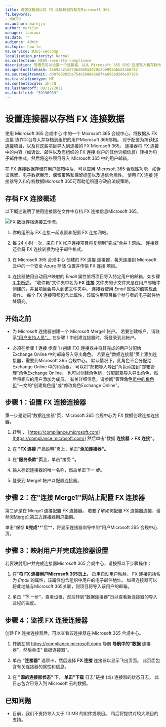 ```yaml
---
title: 设置连接器以将 FX 连接数据存档在Microsoft 365
f1.keywords:
- NOCSH
ms.author: markjjo
author: markjjo
manager: laurawi
ms.date: ''
audience: Admin
ms.topic: how-to
ms.service: O365-seccomp
localization_priority: Normal
ms.collection: M365-security-compliance
description: 管理员可以设置一个连接器，以从 Microsoft 365 中的"连接导入和存档Microsoft 365。 此连接器允许您在 Microsoft 365 中存档来自第三方数据源的数据，以便您可以使用合规性功能（如合法保留、内容搜索和保留策略）来管理组织的第三方数据。
ms.openlocfilehash: 2669ab21d0746d680a3029c2be998ab5d3ab6f82
ms.sourcegitcommit: d08fe0282be75483608e96df4e6986d346e97180
ms.translationtype: MT
ms.contentlocale: zh-CN
ms.lasthandoff: 09/12/2021
ms.locfileid: "59196989"
---
```

# <a name="set-up-a-connector-to-archive-fx-connect-data"></a>设置连接器以存档 FX 连接数据

使用 Microsoft 365 合规中心 中的一个 Microsoft 365 合规中心，将数据从 FX 连接 协作平台导入并存档到组织的用户Microsoft 365邮箱。 对于配置为捕获[FX 连接](https://globanet.com/fx-connect/)项目，以及将这些项目导入到连接的 FX Microsoft 365。 连接器将 FX 连接 中的内容（如诉讼、邮件以及您组织的 FX 连接 帐户的其他详细信息）转换为电子邮件格式，然后将这些项目导入 Microsoft 365 中的用户邮箱。

在 FX 连接数据存储在用户邮箱中后，可以应用 Microsoft 365 合规性功能，如诉讼保留、电子数据展示、保留策略和保留标签以及通信合规性。 使用 FX 连接 连接器导入和存档数据Microsoft 365可帮助组织遵守政府法规策略。

## <a name="overview-of-archiving-fx-connect-data"></a>存档 FX 连接概述

以下概述说明了使用连接器在文件中存档 FX 连接信息Microsoft 365。

![FX 数据存档连接工作流。](../media/FXConnectConnectorWorkflow.png)

1. 你的组织与 FX 连接一起设置和配置 FX 连接网站。

2. 每 24 小时一次，来自 FX 帐户连接项目将复制到"完成"合并 1 网站。 连接器还会将 FX 连接转换为电子邮件格式。

3. 在 Microsoft 365 合规中心 创建的 FX 连接 连接器，每天连接到 Microsoft 云中的一个安全 Azure 存储 位置并传输 FX 连接 项目。

4. 连接器使用自动用户映射的 *Email* 属性值将项目导入特定用户的邮箱，如步骤 [3 中所述](#step-3-map-users-and-complete-the-connector-setup)。 "收件箱"文件夹中名为 **FX 连接** 文件夹的子文件夹是在用户邮箱中创建的，并且项目会导入到该文件夹中。 连接器使用 *Email* 属性的值实现此操作。 每个 FX 连接项都包含此属性，该属性用项目每个参与者的电子邮件地址填充。

## <a name="before-you-begin"></a>开始之前

- 为 Microsoft 连接器创建一个 Microsoft Merge1 帐户。  若要创建帐户，请联系["用户支持人员"。](https://globanet.com/ms-connectors-contact) 在步骤 1 中创建连接器时，将登录到此帐户。

- 必须在步骤 1 连接 步骤 1 (创建 FX) 连接器并将其完成的用户分配给 Exchange Online 中的邮箱导入导出角色。 若要在"数据连接器"页上添加连接器，需要此Microsoft 365 合规中心。 默认情况下，此角色不会分配给 Exchange Online 中的角色组。 可以将"邮箱导入导出"角色添加到"邮箱管理"角色Exchange Online。 也可以创建角色组，分配邮箱导入导出角色，然后将相应的用户添加为成员。 有关详细信息，请参阅"管理角色[组中的角色组](/Exchange/permissions-exo/role-groups#create-role-groups)"[](/Exchange/permissions-exo/role-groups#modify-role-groups)一文的"创建角色组"或"修改角色Exchange Online"。

## <a name="step-1-set-up-the-fx-connect-connector"></a>步骤 1：设置 FX 连接连接器

第一步是访问"数据连接器"页，Microsoft 365 合规中心为 FX 数据创建连接连接器。

1. 转到 ， [https://compliance.microsoft.com](https://compliance.microsoft.com/) 然后单击"数据 **连接器**  >  **FX 连接"。**

2. 在 **"FX 连接** 产品说明"页上，单击"**添加连接器"。**

3. 在"**服务条款"页上**，单击"接受 **"。**

4. 输入标识连接器的唯一名称，然后单击下一 **步**。

5. 登录到 Merge1 帐户以配置连接器。

## <a name="step-2-configure-the-fx-connect-connector-on-the-veritas-merge1-site"></a>步骤 2：在"连接 Merge1"网站上配置 FX 连接器

第二步是在 Merge1 连接配置 FX 连接器。 若要了解如何配置 FX 连接器连接，请参阅[Merge1 第三方连接器用户指南](https://docs.ms.merge1.globanetportal.com/Merge1%20Third-Party%20Connectors%20FX%20Connect%20User%20Guide%20.pdf)。

单击"保存 **&完成****"后**，将显示连接器向导中的"用户Microsoft 365 合规中心页。

## <a name="step-3-map-users-and-complete-the-connector-setup"></a>步骤 3：映射用户并完成连接器设置

若要映射用户并完成连接器Microsoft 365 合规中心，请按照以下步骤操作：

1. 在"**将 FX 连接用户Microsoft 365页上，** 启用自动用户映射。 FX 连接包括名为 *Email* 的属性，该属性包含组织中用户的电子邮件地址。 如果连接器可以将此地址与Microsoft 365关联，则项目将导入该用户的邮箱。

2. 单击 **"下** 一步"，查看设置，然后转到"数据连接器"页以查看新连接器的导入过程的进度。

## <a name="step-4-monitor-the-fx-connect-connector"></a>步骤 4：监视 FX 连接连接器

创建 FX 连接连接器后，可以查看该连接器在 Microsoft 365 合规中心。

1. 转到左侧 <https://compliance.microsoft.com/> 导航 **导航中的"数据** 连接器"，然后单击" 数据连接器"。

2. 单击 **"连接器"** 选项卡，然后选择 **FX 连接** 连接器以显示飞出页面。 此页面包含有关连接器的属性和信息。

3. 在 **"源的连接器状态"** 下， **单击"下载** 日志"链接 (或) 连接器的状态日志。 此日志包含已导入到 Microsoft 云的数据。

## <a name="known-issues"></a>已知问题

- 目前，我们不支持导入大于 10 MB 的附件或项目。 稍后将提供对较大项目的支持。